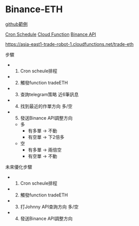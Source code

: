 # Binance-ETH

[github範例](https://github.com/imjamesku/crypto-balancer-function)

[Cron Schedule](https://cloud.google.com/scheduler)
[Cloud Function](https://cloud.google.com/functions/docs/running/function-frameworks)
[Binance API](https://binance-docs.github.io/apidocs/spot/en/#new-order-trade)

https://asia-east1-trade-robot-1.cloudfunctions.net/trade-eth

步驟
- 1. Cron scheule排程
- 2. 觸發function tradeETH
- 3. 查詢telegram策略 近6筆訊息
- 4. 找到最近的作單方向 多/空
- 5. 發送Binance API調整方向 
  - 多
    - 有多單 -> 不動
    - 有空單 -> 下2倍多
  - 空
    - 有多單 -> 兩倍空
    - 有空單 -> 不動


未來優化步驟
- 1. Cron scheule排程
- 2. 觸發function tradeETH 
- 3. 打Johnny API查詢方向 多/空
- 4. 發送Binance API調整方向
